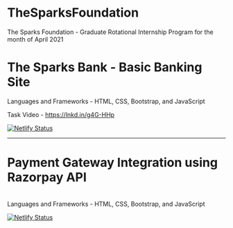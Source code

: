 # TheSparksFoundation
The Sparks Foundation - Graduate Rotational Internship Program for the month of April 2021

# The Sparks Bank - Basic Banking Site <br> 
Languages and Frameworks - HTML, CSS, Bootstrap, and JavaScript

Task Video - https://lnkd.in/g4G-HHp

[![Netlify Status](https://api.netlify.com/api/v1/badges/38ad10de-e53f-4283-a5ca-1d36dfaf5dec/deploy-status)](https://app.netlify.com/sites/thesparksbank/deploys)

<hr>

# Payment Gateway Integration using Razorpay API 
<br> 
Languages and Frameworks - HTML, CSS, Bootstrap, and JavaScript <br>

[![Netlify Status](https://api.netlify.com/api/v1/badges/279cd78e-ca8f-4c4b-a43f-4893173675ca/deploy-status)](https://app.netlify.com/sites/fw-payment-gateway/deploys)



